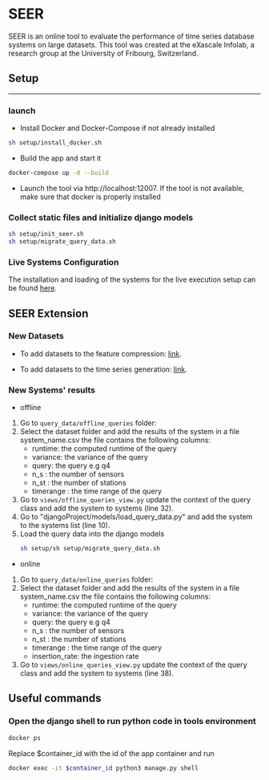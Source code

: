 
# SEER

SEER is an online tool to evaluate the performance of time series database systems on large datasets.
This tool was created at the eXascale Infolab, a research group at the University of Fribourg, Switzerland. 

## Setup
___

[//]: # (###  Prerequisites)

[//]: # ([//]: # &#40;- Ubuntu 20 &#40;including Ubuntu derivatives, e.g., Xubuntu&#41;; 128 GB RAM&#41;)
[//]: # (- Clone this repository )

[//]: # (- Install Docker and Docker-Compose)

[//]: # (___)


### launch
- Install Docker and Docker-Compose if not already installed
```bash
sh setup/install_docker.sh
```  

- Build the app and start it
```bash
docker-compose up -d --build
```

- Launch the tool via http://localhost:12007. If the tool is not available, make sure that docker is properly installed


### Collect static files and initialize django models

```bash
sh setup/init_seer.sh
sh setup/migrate_query_data.sh
```

[//]: # (### Load query data into django models)

[//]: # (Open the django shell)

[//]: # (```bash)

[//]: # (docker exec -it $container_id python3 manage.py shell)

[//]: # (```)

[//]: # (Inside the shell execute the following commands:)

[//]: # (```python)

[//]: # (from djangoProject.models.load_query_data import load_offline_query_data)

[//]: # (load_offline_query_data&#40;&#41;)

[//]: # (```)

[//]: # (Quit the django shell using Ctr-Z.)


###  Live Systems Configuration

The installation and loading of the systems for the live execution setup can be found [here](systems/README.md).


## SEER Extension

### New Datasets

- To add datasets to the feature compression: [link](compression_data/README.md).

- To add datasets to the time series generation: [link](generation/README.md).

### New Systems' results
- offline
1. Go to `query_data/offline_queries` folder:
2. Select the dataset folder and add the results of the system in a file system_name.csv
    the file contains the following columns:
    - runtime: the computed runtime of the query
    - variance: the variance of the query
    - query: the query e.g q4
    - n_s : the number of sensors
    - n_st : the number of stations
    - timerange : the time range of the query
3. Go to `views/offline_queries_view.py` update the context of the query class and add the system to systems (line 32).
4. Go to "djangoProject/models/load_query_data.py" and add the system to the systems list (line 10).
5. Load the query data into the django models
   ```bash
   sh setup/sh setup/migrate_query_data.sh
   ```

- online
1. Go to `query_data/online_queries` folder:
2. Select the dataset folder and add the results of the system in a file system_name.csv
    the file contains the following columns:
    - runtime: the computed runtime of the query
    - variance: the variance of the query
    - query: the query e.g q4
    - n_s : the number of sensors
    - n_st : the number of stations
    - timerange : the time range of the query
    - insertion_rate: the ingestion rate 
3. Go to `views/online_queries_view.py` update the context of the query class and add the system to systems (line 38).

## Useful commands

### Open the django shell to run python code in tools environment

```bash
docker ps
```

Replace $container_id with the id of the app container and run 

```bash
docker exec -it $container_id python3 manage.py shell
```
